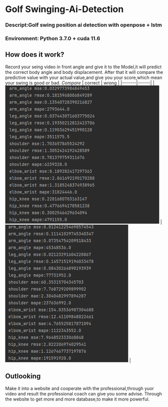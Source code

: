 # Golf Swinging-Ai-Detection
### Descript:Golf swing position ai detection with openpose + lstm
### Environment: Python 3.7.0 + cuda 11.6

## How does it work?
Record your seing video in front angle and give it to the Model,it will predict the correct body angle and body displacement.
After that it will compare the predictive value with your actual value,and give you your score,which mean your swing is good or bad.
_Compare_
| correct | wrong |
|-------|:-----:|
| ![comparing(1)](https://github.com/yuyi0522/golf-ai-detection/blob/main/test_result_with_norm/norm_correct_test_score.png "correct") | ![comparing(2)](https://github.com/yuyi0522/golf-ai-detection/blob/main/test_result_with_norm/norm_wrong_test_score.png "wrong") |


## Outlooking
Make it into a website and cooperate with the professional,through yuor video and result the professional coach can give you some advise.
Through the website to get more and more database,to make it more powerful.
